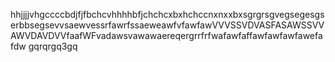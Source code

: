 hhjjjjvhgccccbdjfjfbchcvhhhhbfjchchcxbxhchccnxnxxbxsgrgrsgvegsegesgserbbsegsevvsaewvessrfawrfssaeweawfvfawfawVVVSSVDVASFASAWSSVVAWVDAVDVVfaafWFvadawsvawawaereqergrrfrfwafawfaffawfawfawfawefafdw
gqrqrgq3gq
